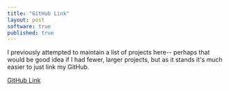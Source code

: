 ```yaml
---
title: "GitHub Link"
layout: post
software: true
published: true
---
```


I previously attempted to maintain a list of projects here-- perhaps that would be good idea if I had fewer, larger projects, but as it stands it's much easier to just link my GitHub.

[GitHub Link](https://github.com/sourque)

